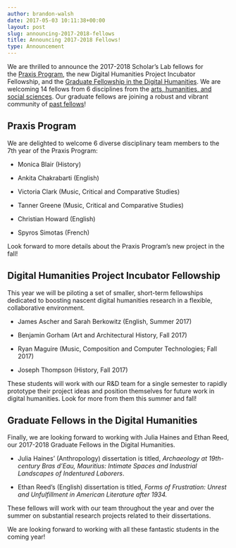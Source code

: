```yaml
---
author: brandon-walsh
date: 2017-05-03 10:11:38+00:00
layout: post
slug: announcing-2017-2018-fellows
title: Announcing 2017-2018 Fellows!
type: Announcement
---
```


We are thrilled to announce the 2017-2018 Scholar’s Lab fellows for the [Praxis Program](http://praxis.scholarslab.org/), the new Digital Humanities Project Incubator Fellowship, and the [Graduate Fellowship in the Digital Humanities](http://scholarslab.org/graduate-fellowships/). We are welcoming 14 fellows from 6 disciplines from the [arts, humanities, and social sciences](http://gsas.virginia.edu/). Our graduate fellows are joining a robust and vibrant community of [past fellows](http://scholarslab.org/people/)!


## Praxis Program


We are delighted to welcome 6 diverse disciplinary team members to the 7th year of the Praxis Program:



 	
  * Monica Blair (History)

 	
  * Ankita Chakrabarti (English)

 	
  * Victoria Clark (Music, Critical and Comparative Studies)

 	
  * Tanner Greene (Music, Critical and Comparative Studies)

 	
  * Christian Howard (English)

 	
  * Spyros Simotas (French)


Look forward to more details about the Praxis Program’s new project in the fall!


## Digital Humanities Project Incubator Fellowship


This year we will be piloting a set of smaller, short-term fellowships dedicated to boosting nascent digital humanities research in a flexible, collaborative environment.



 	
  * James Ascher and Sarah Berkowitz (English, Summer 2017)

 	
  * Benjamin Gorham (Art and Architectural History, Fall 2017)

 	
  * Ryan Maguire (Music, Composition and Computer Technologies; Fall 2017)

 	
  * Joseph Thompson (History, Fall 2017)


These students will work with our R&D team for a single semester to rapidly prototype their project ideas and position themselves for future work in digital humanities. Look for more from them this summer and fall!


## Graduate Fellows in the Digital Humanities


Finally, we are looking forward to working with Julia Haines and Ethan Reed, our 2017-2018 Graduate Fellows in the Digital Humanities.



 	
  * Julia Haines’ (Anthropology) dissertation is titled, _Archaeology at 19th-century Bras d’Eau, Mauritius: Intimate Spaces and Industrial Landscapes of Indentured Laborers_.

 	
  * Ethan Reed’s (English) dissertation is titled, _Forms of Frustration: Unrest and Unfulfillment in American Literature after 1934._


These fellows will work with our team throughout the year and over the summer on substantial research projects related to their dissertations.

We are looking forward to working with all these fantastic students in the coming year!
